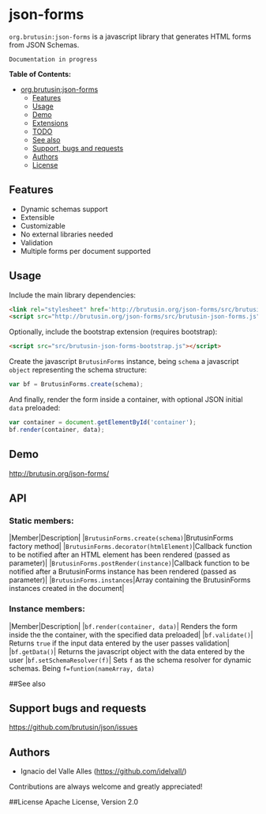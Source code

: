 # json-forms
`org.brutusin:json-forms` is a javascript library that generates HTML forms from JSON Schemas.

`Documentation in progress`

**Table of Contents:** 

- [org.brutusin:json-forms](#)
  - [Features](#features)
  - [Usage](#usage)
  - [Demo](#demo)
  - [Extensions](#extensions)
  - [TODO](#todo)
  - [See also](#see-also)
  - [Support, bugs and requests](#support-bugs-and-requests)
  - [Authors](#authors)
  - [License](#license)

## Features
* Dynamic schemas support
* Extensible
* Customizable
* No external libraries needed
* Validation
* Multiple forms per document supported

## Usage
Include the main library dependencies:
```html
<link rel="stylesheet" href='http://brutusin.org/json-forms/src/brutusin-json-forms.css'/>
<script src="http://brutusin.org/json-forms/src/brutusin-json-forms.js"></script>
```
Optionally, include the bootstrap extension (requires bootstrap):
```html
<script src="src/brutusin-json-forms-bootstrap.js"></script>
```
Create the javascript `BrutusinForms` instance, being `schema` a javascript `object` representing the schema structure:
```javascript
var bf = BrutusinForms.create(schema);
```
And finally, render the form inside a container, with optional JSON initial `data` preloaded:
```javascript
var container = document.getElementById('container');
bf.render(container, data);
```

## Demo
http://brutusin.org/json-forms/

## API
### Static members:
|Member|Description|
|`BrutusinForms.create(schema)`|BrutusinForms factory method|
|`BrutusinForms.decorator(htmlElement)`|Callback function to be notified after an HTML element has been rendered (passed as parameter)|
|`BrutusinForms.postRender(instance)`|Callback function to be notified after a BrutusinForms instance has been rendered (passed as parameter)|
|`BrutusinForms.instances`|Array containing the BrutusinForms instances created in the document|

### Instance members:
|Member|Description|
|`bf.render(container, data)`| Renders the form inside the the container, with the specified data preloaded|
|`bf.validate()`| Returns `true` if the input data entered by the user passes validation|
|`bf.getData()`| Returns the javascript object with the data entered by the user
|`bf.setSchemaResolver(f)`| Sets `f` as the schema resolver for dynamic schemas. Being `f=funtion(nameArray, data)`

##See also

## Support bugs and requests
https://github.com/brutusin/json/issues

## Authors

- Ignacio del Valle Alles (<https://github.com/idelvall/>)

Contributions are always welcome and greatly appreciated!

##License
Apache License, Version 2.0

